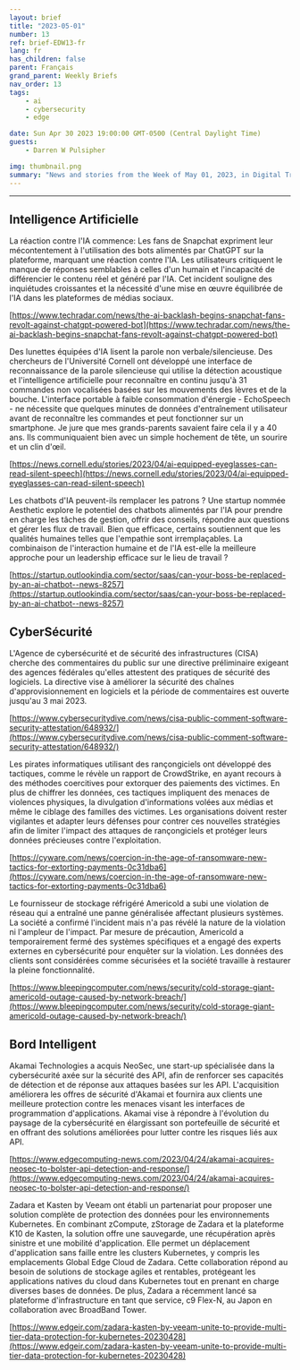 ```yaml
---
layout: brief
title: "2023-05-01"
number: 13
ref: brief-EDW13-fr
lang: fr
has_children: false
parent: Français
grand_parent: Weekly Briefs
nav_order: 13
tags:
    - ai
    - cybersecurity
    - edge

date: Sun Apr 30 2023 19:00:00 GMT-0500 (Central Daylight Time)
guests:
    - Darren W Pulsipher

img: thumbnail.png
summary: "News and stories from the Week of May 01, 2023, in Digital Transformation, including cyberattacks and intelligent edge, non-verbal communication AI, and company merges in the IoT space."
---
```




---

## Intelligence Artificielle

La réaction contre l'IA commence: Les fans de Snapchat expriment leur mécontentement à l'utilisation des bots alimentés par ChatGPT sur la plateforme, marquant une réaction contre l'IA. Les utilisateurs critiquent le manque de réponses semblables à celles d'un humain et l'incapacité de différencier le contenu réel et généré par l'IA. Cet incident souligne des inquiétudes croissantes et la nécessité d'une mise en œuvre équilibrée de l'IA dans les plateformes de médias sociaux.

[https://www.techradar.com/news/the-ai-backlash-begins-snapchat-fans-revolt-against-chatgpt-powered-bot](https://www.techradar.com/news/the-ai-backlash-begins-snapchat-fans-revolt-against-chatgpt-powered-bot)

Des lunettes équipées d'IA lisent la parole non verbale/silencieuse. Des chercheurs de l'Université Cornell ont développé une interface de reconnaissance de la parole silencieuse qui utilise la détection acoustique et l'intelligence artificielle pour reconnaître en continu jusqu'à 31 commandes non vocalisées basées sur les mouvements des lèvres et de la bouche. L'interface portable à faible consommation d'énergie - EchoSpeech - ne nécessite que quelques minutes de données d'entraînement utilisateur avant de reconnaître les commandes et peut fonctionner sur un smartphone. Je jure que mes grands-parents savaient faire cela il y a 40 ans. Ils communiquaient bien avec un simple hochement de tête, un sourire et un clin d'œil.

[https://news.cornell.edu/stories/2023/04/ai-equipped-eyeglasses-can-read-silent-speech](https://news.cornell.edu/stories/2023/04/ai-equipped-eyeglasses-can-read-silent-speech)

Les chatbots d'IA peuvent-ils remplacer les patrons ? Une startup nommée Aesthetic explore le potentiel des chatbots alimentés par l'IA pour prendre en charge les tâches de gestion, offrir des conseils, répondre aux questions et gérer les flux de travail. Bien que efficace, certains soutiennent que les qualités humaines telles que l'empathie sont irremplaçables. La combinaison de l'interaction humaine et de l'IA est-elle la meilleure approche pour un leadership efficace sur le lieu de travail ?

[https://startup.outlookindia.com/sector/saas/can-your-boss-be-replaced-by-an-ai-chatbot--news-8257](https://startup.outlookindia.com/sector/saas/can-your-boss-be-replaced-by-an-ai-chatbot--news-8257)

## CyberSécurité

L'Agence de cybersécurité et de sécurité des infrastructures (CISA) cherche des commentaires du public sur une directive préliminaire exigeant des agences fédérales qu'elles attestent des pratiques de sécurité des logiciels. La directive vise à améliorer la sécurité des chaînes d'approvisionnement en logiciels et la période de commentaires est ouverte jusqu'au 3 mai 2023.

[https://www.cybersecuritydive.com/news/cisa-public-comment-software-security-attestation/648932/](https://www.cybersecuritydive.com/news/cisa-public-comment-software-security-attestation/648932/)

Les pirates informatiques utilisant des rançongiciels ont développé des tactiques, comme le révèle un rapport de CrowdStrike, en ayant recours à des méthodes coercitives pour extorquer des paiements des victimes. En plus de chiffrer les données, ces tactiques impliquent des menaces de violences physiques, la divulgation d'informations volées aux médias et même le ciblage des familles des victimes. Les organisations doivent rester vigilantes et adapter leurs défenses pour contrer ces nouvelles stratégies afin de limiter l'impact des attaques de rançongiciels et protéger leurs données précieuses contre l'exploitation.

[https://cyware.com/news/coercion-in-the-age-of-ransomware-new-tactics-for-extorting-payments-0c31dba6](https://cyware.com/news/coercion-in-the-age-of-ransomware-new-tactics-for-extorting-payments-0c31dba6)

Le fournisseur de stockage réfrigéré Americold a subi une violation de réseau qui a entraîné une panne généralisée affectant plusieurs systèmes. La société a confirmé l'incident mais n'a pas révélé la nature de la violation ni l'ampleur de l'impact. Par mesure de précaution, Americold a temporairement fermé des systèmes spécifiques et a engagé des experts externes en cybersécurité pour enquêter sur la violation. Les données des clients sont considérées comme sécurisées et la société travaille à restaurer la pleine fonctionnalité.

[https://www.bleepingcomputer.com/news/security/cold-storage-giant-americold-outage-caused-by-network-breach/](https://www.bleepingcomputer.com/news/security/cold-storage-giant-americold-outage-caused-by-network-breach/)

## Bord Intelligent

Akamai Technologies a acquis NeoSec, une start-up spécialisée dans la cybersécurité axée sur la sécurité des API, afin de renforcer ses capacités de détection et de réponse aux attaques basées sur les API. L'acquisition améliorera les offres de sécurité d'Akamai et fournira aux clients une meilleure protection contre les menaces visant les interfaces de programmation d'applications. Akamai vise à répondre à l'évolution du paysage de la cybersécurité en élargissant son portefeuille de sécurité et en offrant des solutions améliorées pour lutter contre les risques liés aux API.

[https://www.edgecomputing-news.com/2023/04/24/akamai-acquires-neosec-to-bolster-api-detection-and-response/](https://www.edgecomputing-news.com/2023/04/24/akamai-acquires-neosec-to-bolster-api-detection-and-response/)

Zadara et Kasten by Veeam ont établi un partenariat pour proposer une solution complète de protection des données pour les environnements Kubernetes. En combinant zCompute, zStorage de Zadara et la plateforme K10 de Kasten, la solution offre une sauvegarde, une récupération après sinistre et une mobilité d'application. Elle permet un déplacement d'application sans faille entre les clusters Kubernetes, y compris les emplacements Global Edge Cloud de Zadara. Cette collaboration répond au besoin de solutions de stockage agiles et rentables, protégeant les applications natives du cloud dans Kubernetes tout en prenant en charge diverses bases de données. De plus, Zadara a récemment lancé sa plateforme d'infrastructure en tant que service, c9 Flex-N, au Japon en collaboration avec BroadBand Tower.

[https://www.edgeir.com/zadara-kasten-by-veeam-unite-to-provide-multi-tier-data-protection-for-kubernetes-20230428](https://www.edgeir.com/zadara-kasten-by-veeam-unite-to-provide-multi-tier-data-protection-for-kubernetes-20230428)


